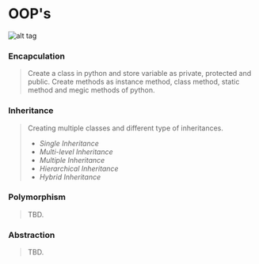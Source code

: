 OOP's
==========

![alt tag](https://www.python.org/static/community_logos/python-logo.png)

### Encapculation
> Create a class in python and store variable as private, protected and public. Create methods as instance method, class method, static method and megic methods of python.


### Inheritance
> Creating multiple classes and different type of inheritances.
> 
> - *Single Inheritance*
> - *Multi-level Inheritance*
> - *Multiple Inheritance*
> - *Hierarchical Inheritance*
> - *Hybrid Inheritance*


### Polymorphism
> TBD.


### Abstraction
> TBD.